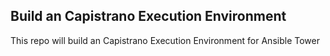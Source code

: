 ## Build an Capistrano Execution Environment

This repo will build an Capistrano Execution Environment for Ansible Tower
